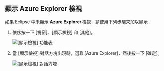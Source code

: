 ## <a name="displaying-the-azure-explorer-view"></a>顯示 Azure Explorer 檢視

如果 Eclipse 中未顯示 **Azure Explorer** 檢視，請使用下列步驟來加以顯示︰

1. 依序按一下 [視窗]、[顯示檢視] 和 [其他]。

   ![[顯示檢視] 功能表](./media/azure-toolkit-for-eclipse-show-azure-explorer/show-az-exp-01.png)

2. 當 [顯示檢視] 對話方塊出現時，選取 [Azure Explorer]，然後按一下 [確定]。

   ![[顯示檢視] 對話方塊](./media/azure-toolkit-for-eclipse-show-azure-explorer/show-az-exp-02.png)

